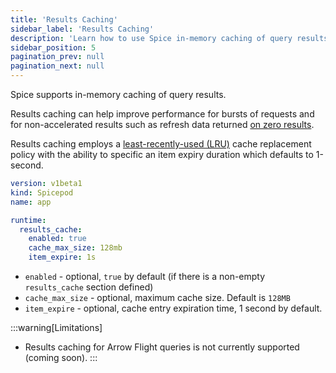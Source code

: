 ```yaml
---
title: 'Results Caching'
sidebar_label: 'Results Caching'
description: 'Learn how to use Spice in-memory caching of query results'
sidebar_position: 5
pagination_prev: null
pagination_next: null
---
```


Spice supports in-memory caching of query results.

Results caching can help improve performance for bursts of requests and for non-accelerated results such as refresh data returned [on zero results](/data-accelerators/data-refresh.md#behavior-on-zero-results).

Results caching employs a [least-recently-used (LRU)](https://en.wikipedia.org/wiki/Cache_replacement_policies#LRU) cache replacement policy with the ability to specific an item expiry duration which defaults to 1-second.

```yaml
version: v1beta1
kind: Spicepod
name: app

runtime:
  results_cache:
    enabled: true
    cache_max_size: 128mb
    item_expire: 1s
```

- `enabled` - optional, `true` by default (if there is a non-empty `results_cache` section defined)
- `cache_max_size` - optional, maximum cache size. Default is `128MB`
- `item_expire` - optional, cache entry expiration time, 1 second by default.

:::warning[Limitations]
- Results caching for Arrow Flight queries is not currently supported (coming soon).
:::